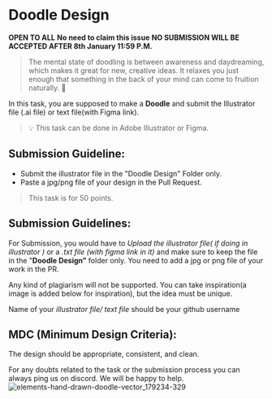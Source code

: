 # Doodle Design

**OPEN TO ALL** **No need to claim this issue** **NO SUBMISSION WILL BE ACCEPTED AFTER 8th January 11:59 P.M.**

> The mental state of doodling is between awareness and daydreaming, which makes it great for new, creative ideas. It relaxes you just enough that something in the back of your mind can come to fruition naturally. 👻

In this task, you are supposed to make a **Doodle** and submit the Illustrator file (.ai file) or text file(with Figma link).

> 💡 This task can be done in Adobe Illustrator or Figma. 

## **Submission Guideline:**

- Submit the illustrator file in the "Doodle Design" Folder only.
- Paste a jpg/png file of your design in the Pull Request.

> This task is for 50 points.

## Submission Guidelines:

For Submission, you would have to *Upload the illustrator file( if doing in illustrator )* or a *.txt file (with figma link in it)* and make sure to keep the file in the "**Doodle Design”** folder only. You need to add a jpg or png file of your work in the PR. 

Any kind of plagiarism will not be supported. You can take inspiration(a image is added below for inspiration), but the idea must be unique. 

Name of your *illustrator file/ text file* should be your github username

## **MDC (Minimum Design Criteria):**

The design should be appropriate, consistent, and clean. 

For any doubts related to the task or the submission process you can always ping us on discord. We will be happy to help.
![elements-hand-drawn-doodle-vector_179234-329](https://user-images.githubusercontent.com/97426868/210192128-ba064816-f461-439e-920b-763e9c5bbdf1.png)
